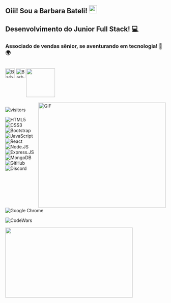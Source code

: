## Oiii! Sou a Barbara Bateli! <img src = "https://media.giphy.com/media/hvRJCLFzcasrR4ia7z/giphy.gif" width = "25px">

## Desenvolvimento do Junior Full Stack! 💻

### Associado de vendas sênior, se aventurando em tecnologia! 📱 🌍

<div style = "display: inline_block"> <br>
<a target="_blank" href="[mailto:barbarabateli@gmail.com]"> <img src = "https://img.shields.io/badge/-Gmail-D14836?style=for-the-badge&logo=Gmail&logoColor = white " width = "90px"> </img> </a> 
 
<a href="https://www.linkedin.com/in/barbara-bateli-claro-alves/">
  <img align = "left" alt = "Barbara's LinkedIN" width = "30px" src = "https://raw.githubusercontent.com/peterthehan/peterthehan/master/assets/linkedin.svg" />
</a>

<a href="[https://twitter.com/](https://twitter.com/BarbaraBateli)">
<img align = "left" alt = "Barbara Bateli | Twitter" width = "30px" src = "https://raw.githubusercontent.com/peterthehan/peterthehan/master/assets/twitter.svg"/>
</a>
</div>
</br>

<div>
<img align = "right" alt = "GIF" src= "https://encrypted-tbn0.gstatic.com/images?q=tbn:ANd9GcSIZ5wCYtlk5Vbo0_vSqfEfiM__pnJ0aBe_Og&usqp=CAU" width =
"400" height = "330" / >
</div> 
  

![visitors](https://visitor-badge.glitch.me/badge?page_id=BarbaraBateli.visitor-badge) 



![HTML5](https://img.shields.io/badge/-HTML5-E34F26?style=flat&logo=html5&logoColor=white)
![CSS3](https://img.shields.io/badge/-CSS3-1572B6?style=flat&logo=css3)
![Bootstrap](https://img.shields.io/badge/-Bootstrap-563D7C?style=flat&logo=bootstrap)
![JavaScript](https://img.shields.io/badge/-JavaScript-black?style=flat&logo=javascript)
![React](https://img.shields.io/badge/-React-%23282C34?style=flat-square&logo=react)
![Node.JS](https://img.shields.io/badge/-Node.JS-black?style=plastic&logo=Node.js)
![Express.JS](https://img.shields.io/badge/-Express.JS-c7b198?style=plastic&logo=Express.JS)
![MongoDB](https://img.shields.io/badge/-MongoDB-black?style=plastic&logo=mongodb)
![GitHub](https://img.shields.io/badge/-GitHub-181717?style=plastic&logo=github)
![Discord](https://img.shields.io/badge/Discord-black?style=flat-square&logo=discord)
![Google Chrome](https://img.shields.io/badge/Chrome-black?style=flat-square&logo=google-chrome)

![CodeWars](https://www.codewars.com/users/BarbaraBateli/badges/small)


 
<div>
  <img align = "left" src = "https://github-readme-stats.vercel.app/api?username=BarbaraBateli&show_icons=true&count_private=true&theme=shades-of-purple" width="400" height="220" />
  
</div>
 
 
 
 
 
 
 
 
 
 
 
 
 
 
 
 
 
 
 
 
 
 
 
 
 
 
 
 
 
